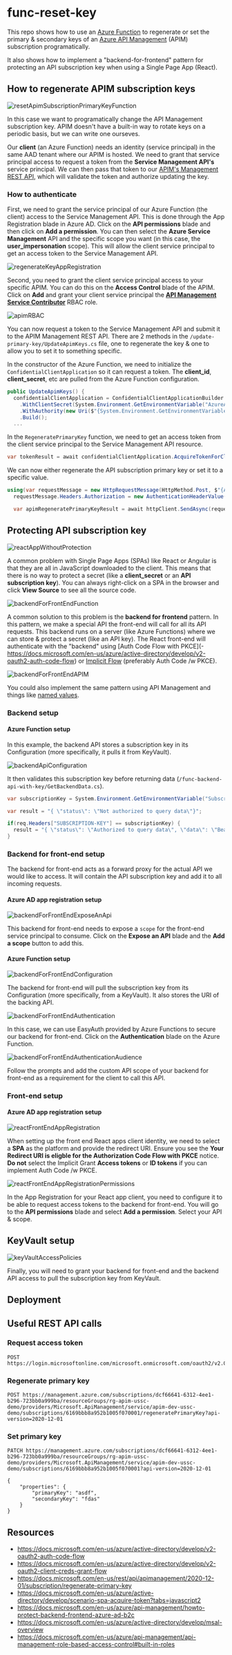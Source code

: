 # func-reset-key

This repo shows how to use an [Azure Function](https://docs.microsoft.com/en-us/azure/azure-functions/) to regenerate or set the primary & secondary keys of an [Azure API Management](https://docs.microsoft.com/en-us/azure/api-management/) (APIM) subscription programatically.

It also shows how to implement a "backend-for-frontend" pattern for protecting an API subscription key when using a Single Page App (React).

## How to regenerate APIM subscription keys

![resetApimSubscriptionPrimaryKeyFunction](.img/resetApimSubscriptionPrimaryKeyFunction.png)

In this case we want to programatically change the API Management subscription key. APIM doesn't have a built-in way to rotate keys on a periodic basis, but we can write one ourseves.

Our **client** (an Azure Function) needs an identity (service principal) in the same AAD tenant where our APIM is hosted. We need to grant that service principal access to request a token from the **Service Management API's** service principal. We can then pass that token to our [APIM's Management REST API](https://docs.microsoft.com/en-us/rest/api/apimanagement/2020-12-01/subscription/regenerate-primary-key), which will validate the token and authorize updating the key.

### How to authenticate

First, we need to grant the service principal of our Azure Function (the client) access to the Service Management API. This is done through the App Registration blade in Azure AD. Click on the **API permissions** blade and then click on **Add a permission**. You can then select the **Azure Service Management** API and the specific scope you want (in this case, the **user_impersonation** scope). This will allow the client service principal to get an access token to the Service Management API.

![regenerateKeyAppRegistration](.img/regenerateKeyAppRegistration.png)

Second, you need to grant the client service principal access to your specific APIM. You can do this on the **Access Control** blade of the APIM. Click on **Add** and grant your client service principal the **[API Management Service Contributor](https://docs.microsoft.com/en-us/azure/api-management/api-management-role-based-access-control#built-in-roles)** RBAC role.

![apimRBAC](.img/apimRBAC.png)

You can now request a token to the Service Management API and submit it to the APIM Management REST API. There are 2 methods in the `/update-primary-key/UpdateApimKeys.cs` file, one to regenerate the key & one to allow you to set it to something specific.

In the constructor of the Azure Function, we need to initialize the `ConfidentialClientApplication` so it can request a token. The **client_id**, **client_secret**, etc are pulled from the Azure Function configuration.

```csharp
public UpdateApimKeys() {
  confidentialClientApplication = ConfidentialClientApplicationBuilder.Create(System.Environment.GetEnvironmentVariable("AzureAD__ClientID"))
    .WithClientSecret(System.Environment.GetEnvironmentVariable("AzureAD__ClientSecret"))
    .WithAuthority(new Uri($"{System.Environment.GetEnvironmentVariable("AzureAD__Instance")}/{System.Environment.GetEnvironmentVariable("AzureAD__Tenant")}"))
    .Build();
  ...
```

In the `RegeneratePrimaryKey` function, we need to get an access token from the client service principal to the Service Management API resource.

```csharp
var tokenResult = await confidentialClientApplication.AcquireTokenForClient(new List<string>{"https://management.azure.com/.default"}).ExecuteAsync();
```

We can now either regenerate the API subscription primary key or set it to a specific value.

```csharp
using(var requestMessage = new HttpRequestMessage(HttpMethod.Post, $"{APIM_MANAGEMENT_ENDPOINT}/regeneratePrimaryKey?api-version=2020-12-01")) {
  requestMessage.Headers.Authorization = new AuthenticationHeaderValue("Bearer", tokenResult.AccessToken);

  var apimRegeneratePrimaryKeyResult = await httpClient.SendAsync(requestMessage);
```

## Protecting API subscription key

![reactAppWithoutProtection](.img/reactAppWithoutProtection.png)

A common problem with Single Page Apps (SPAs) like React or Angular is that they are all in JavaScript downloaded to the client. This means that there is no way to protect a secret (like a **client_secret** or an **API subscription key**). You can always right-click on a SPA in the browser and click **View Source** to see all the source code.

![backendForFrontEndFunction](.img/backendForFrontEndFunction.png)

A common solution to this problem is the **backend for frontend** pattern. In this pattern, we make a special API the front-end will call for all its API requests. This backend runs on a server (like Azure Functions) where we can store & protect a secret (like an API key). The React front-end will authenticate with the "backend" using [Auth Code Flow with PKCE](- https://docs.microsoft.com/en-us/azure/active-directory/develop/v2-oauth2-auth-code-flow) or [Implicit Flow](https://docs.microsoft.com/en-us/azure/active-directory/develop/v2-oauth2-implicit-grant-flow) (preferably Auth Code /w PKCE).

![backendForFrontEndAPIM](.img/backendForFrontEndAPIM.png)

You could also implement the same pattern using API Management and things like [named values](https://docs.microsoft.com/en-us/azure/api-management/api-management-howto-properties?tabs=azure-portal).

### Backend setup

#### Azure Function setup

In this example, the backend API stores a subscription key in its Configuration (more specifically, it pulls it from KeyVault).

![backendApiConfiguration](.img/backendApiConfiguration.png)

It then validates this subscription key before returning data (`/func-backend-api-with-key/GetBackendData.cs`).

```csharp
var subscriptionKey = System.Environment.GetEnvironmentVariable("SubscriptionKey");

var result = "{ \"status\": \"Not authorized to query data\"}";

if(req.Headers["SUBSCRIPTION-KEY"] == subscriptionKey) {
  result = "{ \"status\": \"Authorized to query data\", \"data\": \"Bears, beets, battlestar galactica!\"}";
}
```

### Backend for front-end setup

The backend for front-end acts as a forward proxy for the actual API we would like to access. It will contain the API subscription key and add it to all incoming requests.

#### Azure AD app registration setup

![backendForFrontEndExposeAnApi](.img/backendForFrontEndExposeAnApi.png)

This backend for front-end needs to expose a `scope` for the front-end service principal to consume. Click on the **Expose an API** blade and the **Add a scope** button to add this.

#### Azure Function setup

![backendForFrontEndConfiguration](.img/backendForFrontEndConfiguration.png)

The backend for front-end will pull the subscription key from its Configuration (more specifically, from a KeyVault). It also stores the URI of the backing API.

![backendForFrontEndAuthentication](.img/backendForFrontEndAuthentication.png)

In this case, we can use EasyAuth provided by Azure Functions to secure our backend for front-end. Click on the **Authentication** blade on the Azure Function.

![backendForFrontEndAuthenticationAudience](.img/backendForFrontEndAuthenticationAudience.png)

Follow the prompts and add the custom API scope of your backend for front-end as a requirement for the client to call this API.

### Front-end setup

#### Azure AD app registration setup

![reactFrontEndAppRegistration](.img/reactFrontEndAppRegistration.png)

When setting up the front end React apps client identity, we need to select a **SPA** as the platform and provide the redirect URI. Ensure you see the **Your Redirect URI is eligble for the Authorization Code Flow with PKCE** notice. **Do not** select the Implicit Grant **Access tokens** or **ID tokens** if you can implement Auth Code /w PKCE.

![reactFrontEndAppRegistrationPermissions](.img/reactFrontEndAppRegistrationPermissions.png)

In the App Registration for your React app client, you need to configure it to be able to request access tokens to the backend for front-end. You will go to the **API permissions** blade and select **Add a permission**. Select your API & scope.

## KeyVault setup

![keyVaultAccessPolicies](.img/keyVaultAccessPolicies.png)

Finally, you will need to grant your backend for front-end and the backend API access to pull the subscription key from KeyVault.

## Deployment

## Useful REST API calls

### Request access token

```shell
POST https://login.microsoftonline.com/microsoft.onmicrosoft.com/oauth2/v2.0/token
```

### Regenerate primary key

```shell
POST https://management.azure.com/subscriptions/dcf66641-6312-4ee1-b296-723bb0a999ba/resourceGroups/rg-apim-ussc-demo/providers/Microsoft.ApiManagement/service/apim-dev-ussc-demo/subscriptions/6169bbb8a952b1005f070001/regeneratePrimaryKey?api-version=2020-12-01
```

### Set primary key

```shell
PATCH https://management.azure.com/subscriptions/dcf66641-6312-4ee1-b296-723bb0a999ba/resourceGroups/rg-apim-ussc-demo/providers/Microsoft.ApiManagement/service/apim-dev-ussc-demo/subscriptions/6169bbb8a952b1005f070001?api-version=2020-12-01

{
    "properties": {
        "primaryKey": "asdf",
        "secondaryKey": "fdas"
    }
}
```

## Resources

- https://docs.microsoft.com/en-us/azure/active-directory/develop/v2-oauth2-auth-code-flow
- https://docs.microsoft.com/en-us/azure/active-directory/develop/v2-oauth2-client-creds-grant-flow
- https://docs.microsoft.com/en-us/rest/api/apimanagement/2020-12-01/subscription/regenerate-primary-key
- https://docs.microsoft.com/en-us/azure/active-directory/develop/scenario-spa-acquire-token?tabs=javascript2
- https://docs.microsoft.com/en-us/azure/api-management/howto-protect-backend-frontend-azure-ad-b2c
- https://docs.microsoft.com/en-us/azure/active-directory/develop/msal-overview
- https://docs.microsoft.com/en-us/azure/api-management/api-management-role-based-access-control#built-in-roles